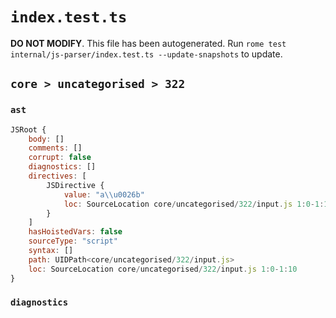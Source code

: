 # `index.test.ts`

**DO NOT MODIFY**. This file has been autogenerated. Run `rome test internal/js-parser/index.test.ts --update-snapshots` to update.

## `core > uncategorised > 322`

### `ast`

```javascript
JSRoot {
	body: []
	comments: []
	corrupt: false
	diagnostics: []
	directives: [
		JSDirective {
			value: "a\\u0026b"
			loc: SourceLocation core/uncategorised/322/input.js 1:0-1:10
		}
	]
	hasHoistedVars: false
	sourceType: "script"
	syntax: []
	path: UIDPath<core/uncategorised/322/input.js>
	loc: SourceLocation core/uncategorised/322/input.js 1:0-1:10
}
```

### `diagnostics`

```

```
